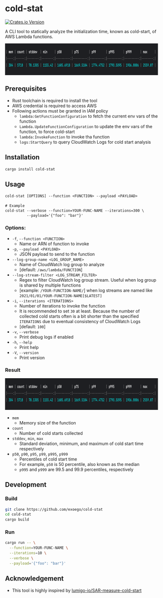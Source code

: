# cold-stat

[![Crates.io Version](https://img.shields.io/crates/v/cold-stat)](https://crates.io/crates/cold-stat)

A CLI tool to statically analyze the initialization time, known as cold-start, of AWS Lambda functions.

<img src="https://raw.githubusercontent.com/exoego/cold-stat/main/doc/img.png" width="855" height="104" />

## Prerequisites

- Rust toolchain is required to install the tool
- AWS credential is required to access AWS
- Following actions must be granted in IAM policy
    - `lambda:GetFunctionConfiguration` to fetch the current env vars of the function
    - `Lambda.UpdateFunctionConfiguration` to update the env vars of the function, to force cold-start
    - `lambda:InvokeFunction` to invoke tha function
    - `logs:StartQuery` to query CloudWatch Logs for cold start analysis

## Installation

```bash
cargo install cold-stat
```

## Usage

```
cold-stat [OPTIONS] --function <FUNCTION> --payload <PAYLOAD>

# Example
cold-stat --verbose --function=YOUR-FUNC-NAME --iterations=300 \
          --payload='{"foo": "bar"}'
```

### Options:
-  `-f`, `--function <FUNCTION>`
    - Name or ARN of function to invoke
-  `-p`, `--payload <PAYLOAD>`
    - JSON payload to send to the function
-  `--log-group-name <LOG_GROUP_NAME>`
    - Name of CloudWatch log group to analyze
    - [default: `/aws/lambda/FUNCTION`]
-  `--log-stream-filter <LOG_STREAM_FILTER>`
    - Regex to filter CloudWatch log group stream. Useful when log group is shared by multiple functions
    - [example: `/YOUR-FUNCTION-NAME/`] when log streams are named like `2021/01/01/YOUR-FUNCTION-NAME[$LATEST]`
-  `-i`, `--iterations <ITERATIONS>`
    - Number of iterations to invoke the function
    - It is recommended to set `30` at least. Because the number of collected cold starts often is a bit shorter than the specified `ITERATIONS` due to eventual consistency of CloudWatch Logs
    - [default: `100`]
-  `-v`, `--verbose`
    - Print debug logs if enabled
-  `-h`, `--help`
    - Print help
-  `-V`, `--version`
    - Print version

### Result
<img src="https://raw.githubusercontent.com/exoego/cold-stat/main/doc/img.png" width="855" height="104" />

- `mem`
  - Memory size of the function 
- `count`
  - Number of cold starts collected 
- `stddev`, `min`, `max`
  - Standard deviation, minimum, and maximum of cold start time respectively
- `p50`, `p90`, `p95`, `p99`, `p995`, `p999`
  - Percentiles of cold start time
  - For example, `p50` is 50 percentile, also known as the median
  - `p995` and `p999` are 99.5 and 99.9 percentiles, respectively

## Development

### Build

```bash
git clone https://github.com/exoego/cold-stat
cd cold-stat
cargo build
```

### Run

```bash
cargo run -- \
  --function=YOUR-FUNC-NAME \
  --iterations=10 \
  --verbose \
  --payload='{"foo": "bar"}'
```

## Acknowledgement

- This tool is highly inspired by [lumigo-io/SAR-measure-cold-start](https://github.com/lumigo-io/SAR-measure-cold-start)
